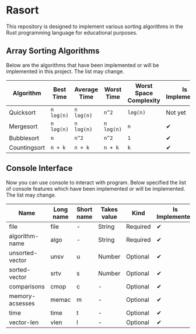 # Rasort
This repository is designed to implement various sorting algorithms in the Rust programming language for educational purposes.

## Array Sorting Algorithms
Below are the algorithms that have been implemented or will be implemented in this project. The list may change.

| Algorithm    | Best Time  | Average Time | Worst Time | Worst Space Complexity | Is Implemented |
| ------------ | ---------- | ------------ | ---------- | ---------------------- | -------------- |
| Quicksort    | `n log(n)` | `n log(n)`   | `n^2     ` | `log(n)`               | Not yet        |
| Mergesort    | `n log(n)` | `n log(n)`   | `n log(n)` | `n     `               | ✔ |
| Bubblesort   | `n       ` | `n^2     `   | `n^2     ` | `1     `               | ✔ |
| Countingsort | `n + k   ` | `n + k   `   | `n + k   ` | `k     `               | ✔ |

## Console Interface
Now you can use console to interact with program. Below specified the list of console features which have been implemented or will be implemented. The list may change.

| Name            | Long name | Short name | Takes value | Kind       | Is Implemented |
| --------------- | --------- | ---------- | ----------- | ---------- | -------------- |
| file            | file      | -          | String      | Required   | ✔ |
| algorithm-name  | algo      | -          | String      | Required   | ✔ |
| unsorted-vector | unsv      | u          | Number      | Optional   | ✔ |
| sorted-vector   | srtv      | s          | Number      | Optional   | ✔ |
| comparisons     | cmop      | c          | -           | Optional   | ✔ |
| memory-acsesses | memac     | m          | -           | Optional   | ✔ |
| time            | time      | t          | -           | Optional   | ✔ |
| vector-len      | vlen      | l          | -           | Optional   | ✔ |
